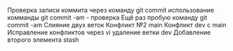 Проверка записи коммита через команду git commit
использование комманды git commit -am  - проверка
Ещё раз пробую команду git commit -am
Слияние двух веток
Конфликт №2 main
Конфликт dev с main
Исправление конфликтов через vi
удаление ветки dev
Добавление второго элемента stash
